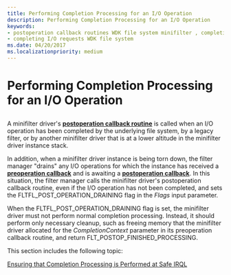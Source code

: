 ```yaml
---
title: Performing Completion Processing for an I/O Operation
description: Performing Completion Processing for an I/O Operation
keywords:
- postoperation callback routines WDK file system minifilter , completion processing
- completing I/O requests WDK file system
ms.date: 04/20/2017
ms.localizationpriority: medium
---
```


# Performing Completion Processing for an I/O Operation


## <span id="ddk_performing_completion_processing_for_an_io_operation_if"></span><span id="DDK_PERFORMING_COMPLETION_PROCESSING_FOR_AN_IO_OPERATION_IF"></span>


A minifilter driver's [**postoperation callback routine**](/windows-hardware/drivers/ddi/fltkernel/nc-fltkernel-pflt_post_operation_callback) is called when an I/O operation has been completed by the underlying file system, by a legacy filter, or by another minifilter driver that is at a lower altitude in the minifilter driver instance stack.

In addition, when a minifilter driver instance is being torn down, the filter manager "drains" any I/O operations for which the instance has received a [**preoperation callback**](/windows-hardware/drivers/ddi/fltkernel/nc-fltkernel-pflt_pre_operation_callback) and is awaiting a [**postoperation callback**](/windows-hardware/drivers/ddi/fltkernel/nc-fltkernel-pflt_post_operation_callback). In this situation, the filter manager calls the minifilter driver's postoperation callback routine, even if the I/O operation has not been completed, and sets the FLTFL\_POST\_OPERATION\_DRAINING flag in the *Flags* input parameter.

When the FLTFL\_POST\_OPERATION\_DRAINING flag is set, the minifilter driver must not perform normal completion processing. Instead, it should perform only necessary cleanup, such as freeing memory that the minifilter driver allocated for the *CompletionContext* parameter in its preoperation callback routine, and return FLT\_POSTOP\_FINISHED\_PROCESSING.

This section includes the following topic:

[Ensuring that Completion Processing is Performed at Safe IRQL](ensuring-that-completion-processing-is-performed-at-safe-irql.md)

 

